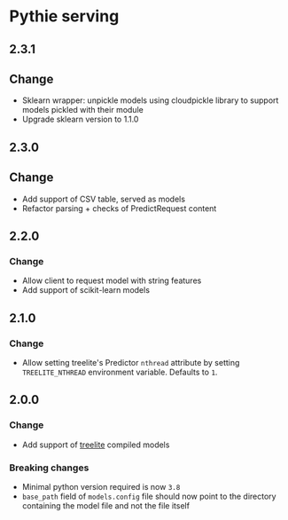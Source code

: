 # Pythie serving

## 2.3.1

## Change
* Sklearn wrapper: unpickle models using cloudpickle library to support models pickled with their module
* Upgrade sklearn version to 1.1.0


## 2.3.0

## Change
* Add support of CSV table, served as models
* Refactor parsing + checks of PredictRequest content

## 2.2.0

### Change
* Allow client to request model with string features
* Add support of scikit-learn models

## 2.1.0

### Change
* Allow setting treelite's Predictor `nthread` attribute by setting `TREELITE_NTHREAD` environment variable. Defaults to `1`.

## 2.0.0

### Change
* Add support of [treelite](https://treelite.readthedocs.io/en/latest/) compiled models
 
### Breaking changes
* Minimal python version required is now `3.8`
* `base_path` field of `models.config` file should now point to the directory containing the model file and not the file itself